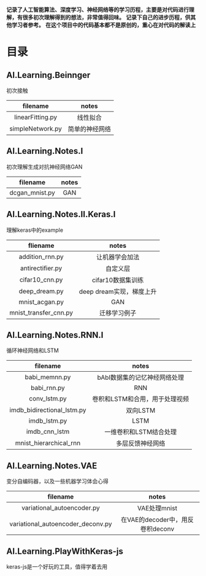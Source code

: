 **记录了人工智能算法、深度学习、神经网络等的学习历程，主要是对代码进行理解，有很多初次理解得到的想法，非常值得回味。**
**记录下自己的进步历程，供其他学习者参考。**
**在这个项目中的代码基本都不是原创的，重心在对代码的解读上**

# 目录
## AI.Learning.Beinnger
初次接触

filename | notes
:--: | :--: 
linearFitting.py |线性拟合
simpleNetwork.py| 简单的神经网络

## AI.Learning.Notes.I
初次理解生成对抗神经网络GAN

filename | notes
:--: | :--: 
dcgan_mnist.py | GAN

## AI.Learning.Notes.II.Keras.I
理解keras中的example

fliename | notes
:--: | :--:
addition_rnn.py| 让机器学会加法
antirectifier.py| 自定义层
cifar10_cnn.py| cifar10数据集训练 
deep_dream.py| deep dream实现，梯度上升
mnist_acgan.py| GAN
mnist_transfer_cnn.py| 迁移学习例子

## AI.Learning.Notes.RNN.I
循环神经网络和LSTM

filename | notes
:--: | :--:
babi_memnn.py | bAbI数据集的记忆神经网络处理
babi_rnn.py | RNN
conv_lstm.py | 卷积和LSTM和合用，用于处理视频
imdb_bidirectional_lstm.py | 双向LSTM
imdb_lstm.py | LSTM
imdb_cnn_lstm | 一维卷积和LSTM结合处理
mnist_hierarchical_rnn | 多层反馈神经网络

## AI.Learning.Notes.VAE
变分自编码器，以及一些机器学习体会心得

filename | notes
:--: | :--:
variational_autoencoder.py | VAE处理mnist
variational_autoencoder_deconv.py | 在VAE的decoder中，用反卷积deconv

## AI.Learning.PlayWithKeras-js
keras-js是一个好玩的工具，值得学着去用




